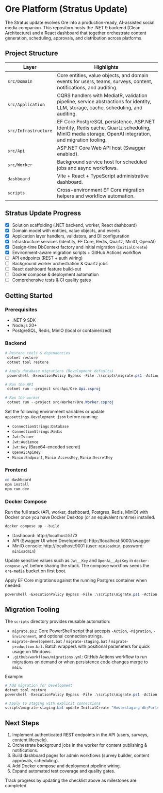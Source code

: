 # Ore Platform (Stratus Update)

The Stratus update evolves Ore into a production-ready, AI-assisted social media companion. This repository hosts the .NET 9 backend (Clean Architecture) and a React dashboard that together orchestrate content generation, scheduling, approvals, and distribution across platforms.

## Project Structure

| Layer | Highlights |
|-------|------------|
| `src/Domain` | Core entities, value objects, and domain events for users, teams, surveys, content, notifications, and auditing. |
| `src/Application` | CQRS handlers with MediatR, validation pipeline, service abstractions for identity, LLM, storage, cache, scheduling, and auditing. |
| `src/Infrastructure` | EF Core PostgreSQL persistence, ASP.NET Identity, Redis cache, Quartz scheduling, MinIO media storage, OpenAI integration, and migration tooling. |
| `src/Api` | ASP.NET Core Web API host (Swagger enabled). |
| `src/Worker` | Background service host for scheduled jobs and async workflows. |
| `dashboard` | Vite + React + TypeScript administrative dashboard. |
| `scripts` | Cross-environment EF Core migration helpers and workflow automation. |

## Stratus Update Progress

- [x] Solution scaffolding (.NET backend, worker, React dashboard)
- [x] Domain model with entities, value objects, and events
- [x] Application layer handlers, validators, and DI configuration
- [x] Infrastructure services (Identity, EF Core, Redis, Quartz, MinIO, OpenAI)
- [x] Design-time DbContext factory and initial migration (`InitialCreate`)
- [x] Environment-aware migration scripts + GitHub Actions workflow
- [ ] API endpoints (REST + auth wiring)
- [ ] Background worker orchestration & Quartz jobs
- [ ] React dashboard feature build-out
- [ ] Docker compose & deployment automation
- [ ] Comprehensive tests & CI quality gates

## Getting Started

### Prerequisites

- .NET 9 SDK
- Node.js 20+
- PostgreSQL, Redis, MinIO (local or containerized)

### Backend

```powershell
# Restore tools & dependencies
 dotnet restore
 dotnet tool restore

# Apply database migrations (Development defaults)
 powershell -ExecutionPolicy Bypass -File .\scripts\migrate.ps1 -Action update

# Run the API
 dotnet run --project src/Api/Ore.Api.csproj

# Run the worker
 dotnet run --project src/Worker/Ore.Worker.csproj
```

Set the following environment variables or update `appsettings.Development.json` before running:

- `ConnectionStrings:Database`
- `ConnectionStrings:Redis`
- `Jwt:Issuer`
- `Jwt:Audience`
- `Jwt:Key` (Base64-encoded secret)
- `OpenAi:ApiKey`
- `Minio:Endpoint`, `Minio:AccessKey`, `Minio:SecretKey`

### Frontend

```powershell
cd dashboard
npm install
npm run dev
```

### Docker Compose

Run the full stack (API, worker, dashboard, Postgres, Redis, MinIO) with Docker once you have Docker Desktop (or an equivalent runtime) installed.

```powershell
docker compose up --build
```

- Dashboard: http://localhost:5173
- API (Swagger UI when Development): http://localhost:5000/swagger
- MinIO console: http://localhost:9001 (user: `minioadmin`, password: `minioadmin`)

Update sensitive values such as `Jwt__Key` and `OpenAi__ApiKey` in `docker-compose.yml` before sharing the stack. The compose workflow seeds the `ore-media` bucket on first boot.

Apply EF Core migrations against the running Postgres container when needed:

```powershell
powershell -ExecutionPolicy Bypass -File .\scripts\migrate.ps1 -Action update -Environment Development -Connection "Host=localhost;Port=5432;Database=ore_dev;Username=postgres;Password=postgres"
```

## Migration Tooling

The `scripts` directory provides reusable automation:

- `migrate.ps1`: Core PowerShell script that accepts `-Action`, `-Migration`, `-Environment`, and optional connection strings.
- `migrate-development.bat` / `migrate-staging.bat` / `migrate-production.bat`: Batch wrappers with positional parameters for quick usage on Windows.
- `.github/workflows/migrations.yml`: GitHub Actions workflow to run migrations on demand or when persistence code changes merge to `main`.

Example:

```powershell
# Add migration for Development
dotnet tool restore
powershell -ExecutionPolicy Bypass -File .\scripts\migrate.ps1 -Action add -Migration AddTeamOwnership

# Apply to staging with explicit connections
scripts\migrate-staging.bat update InitialCreate "Host=staging-db;Port=5432;Database=ore_stage;Username=postgres;Password=secret" "staging-redis:6379"
```

## Next Steps

1. Implement authenticated REST endpoints in the API (users, surveys, content lifecycle).
2. Orchestrate background jobs in the worker for content publishing & notifications.
3. Build dashboard pages for admin workflows (survey builder, content approvals, scheduling).
4. Add Docker compose and deployment pipeline wiring.
5. Expand automated test coverage and quality gates.

Track progress by updating the checklist above as milestones are completed.

